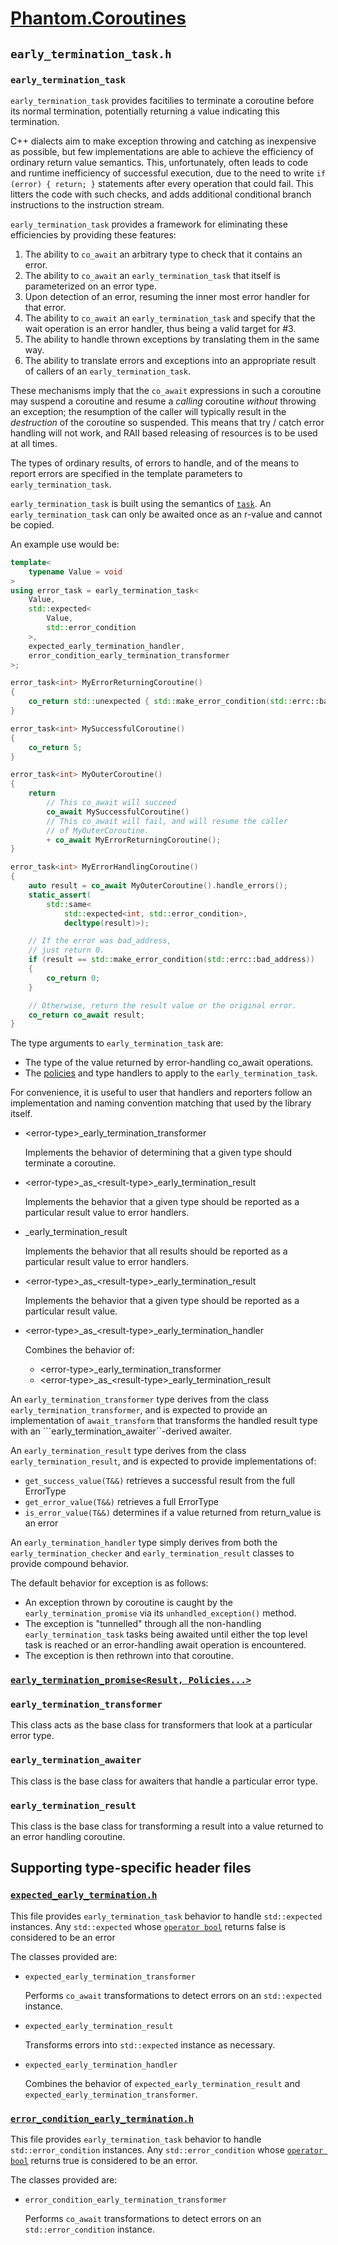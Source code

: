 # [Phantom.Coroutines](../README.md)

## ```early_termination_task.h```

### ```early_termination_task```

```early_termination_task``` provides facitilies to terminate a coroutine
before its normal termination, potentially returning a value indicating
this termination.

C++ dialects aim to make exception throwing and catching as inexpensive
as possible, but few implementations are able to achieve the efficiency
of ordinary return value semantics. This, unfortunately, often leads to
code and runtime inefficiency of successful execution, due to the
need to write ```if (error) { return; }``` statements after every operation
that could fail. This litters the code with such checks, and adds additional
conditional branch instructions to the instruction stream.

```early_termination_task``` provides a framework for eliminating these
efficiencies by providing these features:

1. The ability to ```co_await``` an arbitrary type to check that it contains an error.
2. The ability to ```co_await``` an ```early_termination_task``` that itself is parameterized on an error type.
3. Upon detection of an error, resuming the inner most error handler for that error.
4. The ability to ```co_await``` an ```early_termination_task``` and specify that the wait operation is an error handler, thus being a valid target for #3.
5. The ability to handle thrown exceptions by translating them in the same way.
6. The ability to translate errors and exceptions into an appropriate result of callers of an ```early_termination_task```.

These mechanisms imply that the ```co_await``` expressions in such a coroutine
may suspend a coroutine and resume a _calling_ coroutine _without_ throwing an exception;
the resumption of the caller will typically result in the _destruction_ of the coroutine
so suspended. This means that try / catch error handling will not work, and RAII based
releasing of resources is to be used at all times.

The types of ordinary results, of errors to handle,
and of the means to report errors are specified in the template parameters to
```early_termination_task```. 

```early_termination_task``` is built using the semantics of 
[```task```](task.md). An ```early_termination_task``` can only be awaited
once as an r-value and cannot be copied.

An example use would be:

```c++
template<
    typename Value = void
>
using error_task = early_termination_task<
    Value,
    std::expected<
        Value, 
        std::error_condition
    >,
    expected_early_termination_handler,
    error_condition_early_termination_transformer
>;

error_task<int> MyErrorReturningCoroutine()
{
    co_return std::unexpected { std::make_error_condition(std::errc::bad_address) };
}

error_task<int> MySuccessfulCoroutine()
{
    co_return 5;
}

error_task<int> MyOuterCoroutine()
{
    return
        // This co_await will succeed
        co_await MySuccessfulCoroutine()
        // This co_await will fail, and will resume the caller
        // of MyOuterCoroutine.
        + co_await MyErrorReturningCoroutine();
}

error_task<int> MyErrorHandlingCoroutine()
{
    auto result = co_await MyOuterCoroutine().handle_errors();
    static_assert(
        std::same<
            std::expected<int, std::error_condition>, 
            decltype(result)>);

    // If the error was bad_address,
    // just return 0.
    if (result == std::make_error_condition(std::errc::bad_address))
    {
        co_return 0;
    }

    // Otherwise, return the result value or the original error.
    co_return co_await result;
}
```

The type arguments to ```early_termination_task``` are:

* The type of the value returned by error-handling co_await operations.
* The [policies](policies.md) and type handlers to apply to the ```early_termination_task```.

For convenience, it is useful to user that handlers and reporters
follow an implementation and naming convention matching that used
by the library itself. 

* \<error-type>_early_termination_transformer

  Implements the behavior of determining that a given type should
  terminate a coroutine.

* \<error-type>\_as_\<result-type>_early_termination_result

  Implements the behavior that a given type should be reported as
  a particular result value to error handlers.

* <result-type>_early_termination_result

  Implements the behavior that all results should be reported
  as a particular result value to error handlers.

* \<error-type>\_as_\<result-type>_early_termination_result

  Implements the behavior that a given type should be reported as
  a particular result value.

* \<error-type>\_as_\<result-type>_early_termination_handler

  Combines the behavior of:
    * \<error-type>_early_termination_transformer
    * \<error-type>\_as_\<result-type>_early_termination_result

An ```early_termination_transformer``` type derives from the class
```early_termination_transformer```, and is expected to provide
an implementation of ```await_transform``` that transforms
the handled result type with an ```early_termination_awaiter``-derived
awaiter.

An ```early_termination_result``` type derives from the class
```early_termination_result```, and is expected to provide
implementations of:

* ```get_success_value(T&&)``` retrieves a successful result from the full ErrorType
* ```get_error_value(T&&)``` retrieves a full ErrorType
* ```is_error_value(T&&)``` determines if a value returned from return_value is an error

An ```early_termination_handler``` type simply derives
from both the ```early_termination_checker``` and 
```early_termination_result``` classes to provide compound behavior.

The default behavior for exception is as follows:

* An exception thrown by coroutine is caught by the ```early_termination_promise```
  via its ```unhandled_exception()``` method.
* The exception is "tunnelled" through all the non-handling ```early_termination_task```
  tasks being awaited until either the top level task is reached or 
  an error-handling await operation is encountered.
* The exception is then rethrown into that coroutine.

### [```early_termination_promise<Result, Policies...>```](#early_termination_promise)

### ```early_termination_transformer```

This class acts as the base class for transformers that look at
a particular error type.

### ```early_termination_awaiter```

This class is the base class for awaiters that handle a particular
error type.

### ```early_termination_result```

This class is the base class for transforming a result into a
value returned to an error handling coroutine.

## Supporting type-specific header files

### [```expected_early_termination.h```](#error_condition_early_termination)

This file provides ```early_termination_task``` behavior to handle
```std::expected``` instances. Any ```std::expected``` whose 
[```operator bool```](https://en.cppreference.com/w/cpp/utility/expected/operator_bool)
returns false is considered to be an error

The classes provided are:

* ```expected_early_termination_transformer```

  Performs ```co_await``` transformations to detect errors on an ```std::expected```
  instance.

* ```expected_early_termination_result```

  Transforms errors into ```std::expected``` instance as necessary.

* ```expected_early_termination_handler```

  Combines the behavior of ```expected_early_termination_result``` and
  ```expected_early_termination_transformer```.

### [```error_condition_early_termination.h```](#error_condition_early_termination)

This file provides ```early_termination_task``` behavior to handle
```std::error_condition``` instances. Any ```std::error_condition```
whose [```operator bool```](https://en.cppreference.com/w/cpp/error/error_condition/operator_bool) 
returns true is considered to be an error.

The classes provided are:

* ```error_condition_early_termination_transformer```

  Performs ```co_await``` transformations to detect errors on an ```std::error_condition```
  instance.

